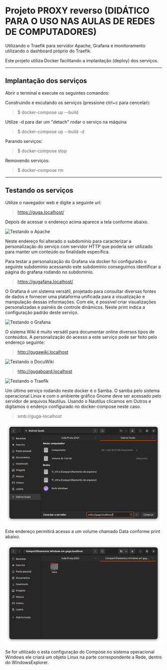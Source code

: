 # Projeto PROXY reverso  (DIDÁTICO PARA O USO NAS AULAS DE REDES DE COMPUTADORES)

 Utilizando o Traefik para servidor Apache, Grafana e monitoramento utilizando o dashboard próprio do Traefik.
    
Este projeto utiliza Docker facilitando a implantação (deploy) dos serviços. 
 ***

 ## Implantação dos serviços
 Abrir o terminal e execute os seguintes comandos:

Construindo e excutando os serviços (pressione ctrl+c para cencelar):

> $ docker-compose up --build

Utilize -d para dar um "detach" rodar o serviço na máquina

> $ docker-compose up --build -d

Parando serviços: 
> $ docker-compose stop

Removendo serviços: 
> $ docker-compose rm
***

 ## Testando os serviços

Utilize o navegador web e digite a seguinte url:

> https://guga.localhost/

Depois de acessar o endereço acima aparece a tela conforme abaixo.

![Testando o Apache](doc/Proxy1_Apache.png) 

Neste endereço foi alterado o subdomínio para caracterizar a personalização do serviço com servidor HTTP que poderia ser utilizado para manter um conteúdo ou finalidade específica.

Para testar a personalização do Grafana via docker foi configurado o seguinte subdomínio acessando este subdomínio conseguimos identificar a página do grafana rodando no subdomínio.
 > https://gugafana.localhost/

O Grafana é um sistema versátil, projetado para consultar diversas fontes de dados e fornecer uma plataforma unificada para a visualização e manipulação dessas informações. Com ele, é possível criar visualizações personalizadas e painéis de controle dinâmicos. Neste print indica a configuração padrão deste serviço.

 ![Testando o Grafana](doc/Proxy3_grafana.png) 

O sistema Wiki é muito versátil para documentar online diversos tipos de conteúdos. A personalização do acesso a este serviço pode ser feito pelo endereço seguinte:

  > http://gugawiki.localhost

 ![Testando o DocuWiki](doc/Proxy2_Wiki.png) 

  > http://gugaboard.localhost

 ![Testando o Traefik](doc/Proxy1_Board.png) 

 Um último serviço rodando neste docker é o Samba. O samba pelo sistema operacional Linux e com o ambiente gráfico Gnome deve ser acessado pelo servidor de arquivos Nautilus. Usando o Nautilus clicamos em Outros e digitamos o enderço configurado no docker-compose neste caso.

  > smb://guga-localhost 

  ![Testando o Samba](doc/Proxy_samba1.png)

  Este endereço permitirá acesso a um volume chamado Data conforme print abaixo.

  ![Testando o Samba](doc/Proxy_samba2.png)

Se for utilizado o esta configuração do Compose no sistema operacional Windows ele criará um objeto Linux na parte correspondente a Rede, dentro do WindowsExplorer.